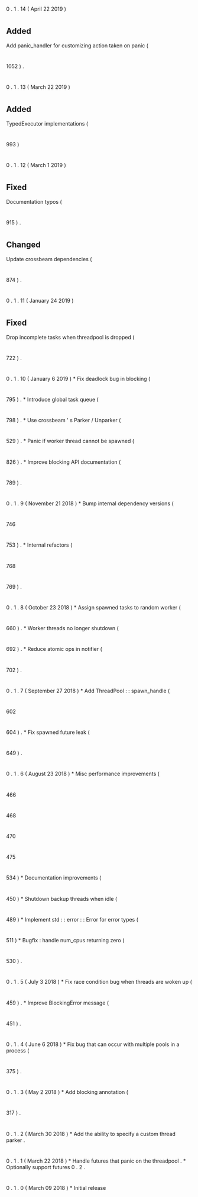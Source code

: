 #
0
.
1
.
14
(
April
22
2019
)
#
#
#
Added
-
Add
panic_handler
for
customizing
action
taken
on
panic
(
#
1052
)
.
#
0
.
1
.
13
(
March
22
2019
)
#
#
#
Added
-
TypedExecutor
implementations
(
#
993
)
#
0
.
1
.
12
(
March
1
2019
)
#
#
#
Fixed
-
Documentation
typos
(
#
915
)
.
#
#
#
Changed
-
Update
crossbeam
dependencies
(
#
874
)
.
#
0
.
1
.
11
(
January
24
2019
)
#
#
#
Fixed
-
Drop
incomplete
tasks
when
threadpool
is
dropped
(
#
722
)
.
#
0
.
1
.
10
(
January
6
2019
)
*
Fix
deadlock
bug
in
blocking
(
#
795
)
.
*
Introduce
global
task
queue
(
#
798
)
.
*
Use
crossbeam
'
s
Parker
/
Unparker
(
#
529
)
.
*
Panic
if
worker
thread
cannot
be
spawned
(
#
826
)
.
*
Improve
blocking
API
documentation
(
#
789
)
.
#
0
.
1
.
9
(
November
21
2018
)
*
Bump
internal
dependency
versions
(
#
746
#
753
)
.
*
Internal
refactors
(
#
768
#
769
)
.
#
0
.
1
.
8
(
October
23
2018
)
*
Assign
spawned
tasks
to
random
worker
(
#
660
)
.
*
Worker
threads
no
longer
shutdown
(
#
692
)
.
*
Reduce
atomic
ops
in
notifier
(
#
702
)
.
#
0
.
1
.
7
(
September
27
2018
)
*
Add
ThreadPool
:
:
spawn_handle
(
#
602
#
604
)
.
*
Fix
spawned
future
leak
(
#
649
)
.
#
0
.
1
.
6
(
August
23
2018
)
*
Misc
performance
improvements
(
#
466
#
468
#
470
#
475
#
534
)
*
Documentation
improvements
(
#
450
)
*
Shutdown
backup
threads
when
idle
(
#
489
)
*
Implement
std
:
:
error
:
:
Error
for
error
types
(
#
511
)
*
Bugfix
:
handle
num_cpus
returning
zero
(
#
530
)
.
#
0
.
1
.
5
(
July
3
2018
)
*
Fix
race
condition
bug
when
threads
are
woken
up
(
#
459
)
.
*
Improve
BlockingError
message
(
#
451
)
.
#
0
.
1
.
4
(
June
6
2018
)
*
Fix
bug
that
can
occur
with
multiple
pools
in
a
process
(
#
375
)
.
#
0
.
1
.
3
(
May
2
2018
)
*
Add
blocking
annotation
(
#
317
)
.
#
0
.
1
.
2
(
March
30
2018
)
*
Add
the
ability
to
specify
a
custom
thread
parker
.
#
0
.
1
.
1
(
March
22
2018
)
*
Handle
futures
that
panic
on
the
threadpool
.
*
Optionally
support
futures
0
.
2
.
#
0
.
1
.
0
(
March
09
2018
)
*
Initial
release
